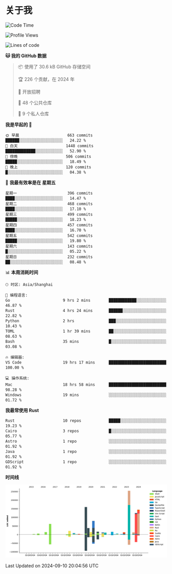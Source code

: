# 关于我

<!--START_SECTION:waka-->
![Code Time](http://img.shields.io/badge/Code%20Time-3%2C135%20hrs%207%20mins-blue)

![Profile Views](http://img.shields.io/badge/%E4%B8%AA%E4%BA%BA%E8%B5%84%E6%96%99%E8%A7%82%E7%9C%8B%E6%AC%A1%E6%95%B0-0-blue)

![Lines of code](https://img.shields.io/badge/%E4%BB%8E%E3%80%8CHello%20World%E3%80%8D%E8%B5%B7%E6%88%91%E5%B7%B2%E7%BB%8F%E5%86%99%E4%BA%86-1.0%20million%20%E8%A1%8C%E4%BB%A3%E7%A0%81-blue)

**🐱 我的 GitHub 数据** 

> 📦  使用了 30.6 kB GitHub 存储空间 
 > 
> 🏆 226 个贡献，在 2024 年
 > 
> 💼 开放招聘
 > 
> 📜 48 个公共仓库 
 > 
> 🔑 9 个私人仓库 
 > 
**我是早起的 🐤** 

```text
🌞 早晨                     663 commits         ██████░░░░░░░░░░░░░░░░░░░   24.22 % 
🌆 白天                     1448 commits        █████████████░░░░░░░░░░░░   52.90 % 
🌃 傍晚                     506 commits         █████░░░░░░░░░░░░░░░░░░░░   18.49 % 
🌙 晚上                     120 commits         █░░░░░░░░░░░░░░░░░░░░░░░░   04.38 % 
```
📅 **我最有效率是在 星期五** 

```text
星期一                      396 commits         ████░░░░░░░░░░░░░░░░░░░░░   14.47 % 
星期二                      468 commits         ████░░░░░░░░░░░░░░░░░░░░░   17.10 % 
星期三                      499 commits         █████░░░░░░░░░░░░░░░░░░░░   18.23 % 
星期四                      457 commits         ████░░░░░░░░░░░░░░░░░░░░░   16.70 % 
星期五                      542 commits         █████░░░░░░░░░░░░░░░░░░░░   19.80 % 
星期六                      143 commits         █░░░░░░░░░░░░░░░░░░░░░░░░   05.22 % 
星期日                      232 commits         ██░░░░░░░░░░░░░░░░░░░░░░░   08.48 % 
```


📊 **本周消耗时间** 

```text
🕑︎ 时区: Asia/Shanghai

💬 编程语言: 
Go                       9 hrs 2 mins        ████████████░░░░░░░░░░░░░   46.87 % 
Rust                     4 hrs 24 mins       ██████░░░░░░░░░░░░░░░░░░░   22.82 % 
Python                   2 hrs               ███░░░░░░░░░░░░░░░░░░░░░░   10.43 % 
TOML                     1 hr 39 mins        ██░░░░░░░░░░░░░░░░░░░░░░░   08.63 % 
Bash                     35 mins             █░░░░░░░░░░░░░░░░░░░░░░░░   03.08 % 

🔥 编辑器: 
VS Code                  19 hrs 17 mins      █████████████████████████   100.00 % 

💻 操作系统: 
Mac                      18 hrs 58 mins      █████████████████████████   98.28 % 
Windows                  19 mins             ░░░░░░░░░░░░░░░░░░░░░░░░░   01.72 % 
```

**我最常使用 Rust** 

```text
Rust                     10 repos            █████░░░░░░░░░░░░░░░░░░░░   19.23 % 
Cairo                    3 repos             █░░░░░░░░░░░░░░░░░░░░░░░░   05.77 % 
Astro                    1 repo              ░░░░░░░░░░░░░░░░░░░░░░░░░   01.92 % 
Java                     1 repo              ░░░░░░░░░░░░░░░░░░░░░░░░░   01.92 % 
GDScript                 1 repo              ░░░░░░░░░░░░░░░░░░░░░░░░░   01.92 % 
```



**时间线**

![Lines of Code chart](https://raw.githubusercontent.com/catusax/catusax/master/assets/bar_graph.png)


 Last Updated on 2024-09-10 20:04:56 UTC
<!--END_SECTION:waka-->

